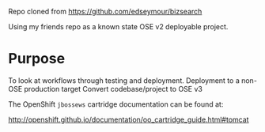 Repo cloned from https://github.com/edseymour/bizsearch

Using my friends repo as a known state OSE v2 deployable project.

Purpose
=======

To look at workflows through testing and deployment.
Deployment to a non-OSE production target
Convert codebase/project to OSE v3








The OpenShift `jbossews` cartridge documentation can be found at:

http://openshift.github.io/documentation/oo_cartridge_guide.html#tomcat
